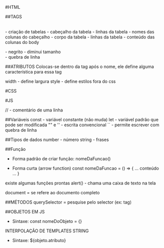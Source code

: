 #HTML

##TAGS

<table> </table>   - criação de tabelas
  <thead> <thead>  - cabeçalho da tabela
    <tr> </tr>     - linhas da tabela
      <th> </th>   - nomes das colunas do cabeçalho

  <tbody> </tbody> - corpo da tabela
    <tr> </tr>     - linhas da tabela
      <td> </td>   - conteúdo das colunas do body

<strong> </strong> - negrito
<small> </small>   - diminui tamanho
<br>               - quebra de linha

##ATRIBUTOS
Colocas-se dentro da tag após o nome, ele define alguma característica para essa tag

width - define largura
style - define estilos fora do css

#CSS


#JS

// - comentário de uma linha

##Variáveis
const   - variável constante (não muda)
let     - variável padrão que pode ser modificada
"" e '' - escrita convencional
``      - permite escrever com quebra de linha

##Tipos de dados
number - número
string - frases

##Função
- Forma padrão de criar função: 
  nomeDaFuncao()

- Forma curta (arrow function)
  const nomeDaFuncao = () => {
    ...
    conteúdo
    ...
}

existe algumas funções prontas
  alert() - chama uma caixa de texto na tela

document = se refere ao documento completo

##MÉTODOS
querySelector = pesquise pelo selector (ex: tag)

##OBJETOS EM JS
- Sintaxe:
  const nomeDoObjeto = {}

INTERPOLAÇÃO DE TEMPLATES STRING
- Sintaxe:
  ${objeto.atributo}
